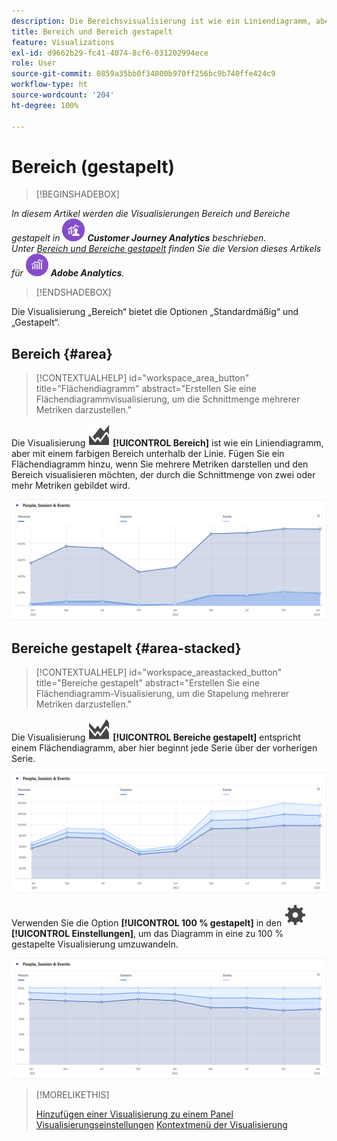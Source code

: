 ```yaml
---
description: Die Bereichsvisualisierung ist wie ein Liniendiagramm, aber mit einem farbigen Bereich unterhalb der Linie.
title: Bereich und Bereich gestapelt
feature: Visualizations
exl-id: d9662b29-fc41-4074-8cf6-031202994ece
role: User
source-git-commit: 0859a35bb0f34800b970ff256bc9b740ffe424c9
workflow-type: ht
source-wordcount: '204'
ht-degree: 100%

---
```


# Bereich (gestapelt)

>[!BEGINSHADEBOX]

_In diesem Artikel werden die Visualisierungen Bereich und Bereiche gestapelt in_ ![CustomerJourneyAnalytics](/help/assets/icons/CustomerJourneyAnalytics.svg) _**Customer Journey Analytics** beschrieben._<br/>_Unter [Bereich und Bereiche gestapelt](https://experienceleague.adobe.com/de/docs/analytics/analyze/analysis-workspace/visualizations/area) finden Sie die Version dieses Artikels für_ ![AdobeAnalytics](/help/assets/icons/AdobeAnalytics.svg) _**Adobe Analytics**._

>[!ENDSHADEBOX]


Die Visualisierung „Bereich“ bietet die Optionen „Standardmäßig“ und „Gestapelt“.

## Bereich {#area}

<!-- markdownlint-disable MD034 -->

>[!CONTEXTUALHELP]
>id="workspace_area_button"
>title="Flächendiagramm"
>abstract="Erstellen Sie eine Flächendiagrammvisualisierung, um die Schnittmenge mehrerer Metriken darzustellen."

<!-- markdownlint-enable MD034 -->





Die Visualisierung ![GraphArea](/help/assets/icons/GraphArea.svg) **[!UICONTROL Bereich]** ist wie ein Liniendiagramm, aber mit einem farbigen Bereich unterhalb der Linie. Fügen Sie ein Flächendiagramm hinzu, wenn Sie mehrere Metriken darstellen und den Bereich visualisieren möchten, der durch die Schnittmenge von zwei oder mehr Metriken gebildet wird.

![Visualisierung Bereich mit mehreren Metriken](assets/area.png)

## Bereiche gestapelt {#area-stacked}

<!-- markdownlint-disable MD034 -->

>[!CONTEXTUALHELP]
>id="workspace_areastacked_button"
>title="Bereiche gestapelt"
>abstract="Erstellen Sie eine Flächendiagramm-Visualisierung, um die Stapelung mehrerer Metriken darzustellen."

<!-- markdownlint-enable MD034 -->


Die Visualisierung ![GraphAreaStacked](/help/assets/icons/GraphAreaStacked.svg) **[!UICONTROL Bereiche gestapelt]** entspricht einem Flächendiagramm, aber hier beginnt jede Serie über der vorherigen Serie.

![Bereich gestapelt (jede Serie über der vorherigen Serie).](assets/area-stacked.png)

Verwenden Sie die Option **[!UICONTROL 100 % gestapelt]** in den ![Einstellung](/help/assets/icons/Setting.svg) **[!UICONTROL Einstellungen]**, um das Diagramm in eine zu 100 % gestapelte Visualisierung umzuwandeln.

![Bereich gestapelt (mit einer 100 % gestapelten Visualisierung).](assets/area-stacked100.png)

>[!MORELIKETHIS]
>
>[Hinzufügen einer Visualisierung zu einem Panel](/help/analysis-workspace/visualizations/freeform-analysis-visualizations.md#add-visualizations-to-a-panel)
>[Visualisierungseinstellungen](/help/analysis-workspace/visualizations/freeform-analysis-visualizations.md#settings)
>[Kontextmenü der Visualisierung](/help/analysis-workspace/visualizations/freeform-analysis-visualizations.md#context-menu)
>

